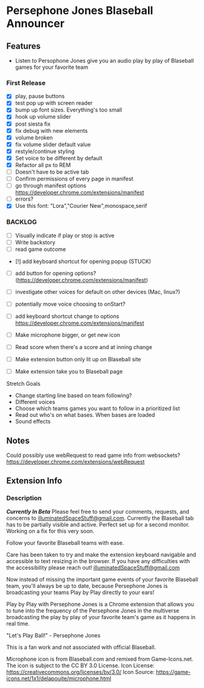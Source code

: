 # Persephone Jones Blaseball Announcer

## Features

- Listen to Persophone Jones give you an audio play by play of Blaseball games for your favorite team

### First Release

- [x] play, pause buttons
- [x] test pop up with screen reader
- [x] bump up font sizes. Everything's too small
- [x] hook up volume slider
- [x] post siesta fix
- [x] fix debug with new elements
- [x] volume broken
- [x] fix volume slider default value
- [x] restyle/continue styling
- [x] Set voice to be different by default
- [x] Refactor all px to REM
- [ ] Doesn't have to be active tab
- [ ] Confirm permissions of every page in manifest
- [ ] go through manifest options https://developer.chrome.com/extensions/manifest
- [ ] errors?
- [x] Use this font: "Lora","Courier New",monospace,serif

### BACKLOG

- [ ] Visually indicate if play or stop is active
- [ ] Write backstory
- [ ] read game outcome
- [!] add keyboard shortcut for opening popup (STUCK)
- [ ] add button for opening options? (https://developer.chrome.com/extensions/manifest)
- [ ] investigate other voices for default on other devices (Mac, linux?)
- [ ] potentially move voice choosing to onStart?

- [ ] add keyboard shortcut change to options https://developer.chrome.com/extensions/manifest
- [ ] Make microphone bigger, or get new icon

- [ ] Read score when there's a score and at inning change
- [ ] Make extension button only lit up on Blaseball site
- [ ] Make extension take you to Blaseball page

Stretch Goals

- Change starting line based on team following?
- Different voices
- Choose which teams games you want to follow in a prioritized list
- Read out who's on what bases. When bases are loaded
- Sound effects

## Notes

Could possibly use webRequest to read game info from websockets? https://developer.chrome.com/extensions/webRequest

## Extension Info
### Description

***Currently In Beta***
Please feel free to send your comments, requests, and concerns to illuminatedSpaceStuff@gmail.com. Currently the Blaseball tab has to be partially visible and active. Perfect set up for a second monitor. Working on a fix for this very soon.

Follow your favorite Blaseball teams with ease.

Care has been taken to try and make the extension keyboard navigable and accessible to text resizing in the browser. If you have any difficulties with the accessibility please reach out! illuminatedSpaceStuff@gmail.com

Now instead of missing the important game events of your favorite Blaseball team, you'll always be up to date, because Persephone Jones is broadcasting your teams Play by Play directly to your ears!

Play by Play with Persephone Jones is a Chrome extension that allows you to tune into the frequency of the Persephone Jones in the multiverse broadcasting the play by play of your favorite team's game as it happens in real time.

"Let's Play Ball!" - Persephone Jones

This is a fan work and not associated with official Blaseball.

Microphone icon is from Blaseball.com and remixed from Game-Icons.net. The icon is subject to the CC BY 3.0 License.
Icon License: https://creativecommons.org/licenses/by/3.0/
Icon Source: https://game-icons.net/1x1/delapouite/microphone.html